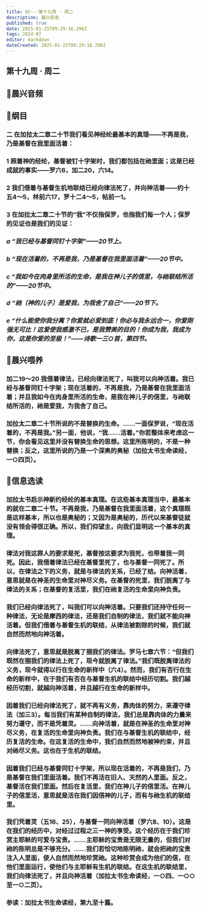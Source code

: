 ```yaml
---
title: 02---第十九周 · 周二
description: 晨兴信息
published: true
date: 2025-01-25T09:29:16.296Z
tags: 2024-07
editor: markdown
dateCreated: 2025-01-25T09:29:16.296Z
---
```


## 第十九周 · 周二

## 🎵晨兴音频

## 📖纲目

### 二	在加拉太二章二十节我们看见神经纶最基本的真理——不再是我，乃是基督在我里面活着：

### 1	照着神的经纶，基督被钉十字架时，我们都包括在祂里面；这是已经成就的事实——罗六6，加二20，六14。

### 2	我们借着与基督生机地联结已经向律法死了，并向神活着——约十五4～5，林前六17，罗十二4～5，帖前一1。

### 3	在加拉太二章二十节的“我”不仅指保罗，也指我们每一个人；保罗的见证也是我们的见证：

### *a	“我已经与基督同钉十字架”——20节上。*

### *b	“现在活着的，不再是我，乃是基督在我里面活着”——20节中。*

### *c	“我如今在肉身里所活的生命，是我在神儿子的信里，与祂联结所活的”——20节中。*

### *d	“祂〔神的儿子〕是爱我，为我舍了自己”——20节下。*

### *e	“什么能使你我分离？你爱就必爱到底！你必与我永远合一，你爱刚强无可比！这爱使我感激不已，是我赞美的目的！你成为我，我成为你，这是你爱的至极！”——诗歌一三○首，第四节。*

## 📖晨兴喂养

### **加二19～20**    **我借着律法，已经向律法死了，叫我可以向神活着。我已经与基督同钉十字架；现在活着的，不再是我，乃是基督在我里面活着；并且我如今在肉身里所活的生命，是我在神儿子的信里，与祂联结所活的，祂是爱我，为我舍了自己。**

### 加拉太二章二十节所说的不是替换的生命。……一面保罗说，“现在活着的，不再是我。”另一面，他说，“我……活着。”你若整体来考虑这一节，你会看见这里并没有替换生命的思想。这里所陈明的，不是一种替换；反之，这里所说的乃是一个深奥的奥秘（加拉太书生命读经，一○四页）。

## 📖信息选读

### 加拉太书启示神新约经纶的基本真理。在这些基本真理当中，最基本的就在二章二十节。不再是我，乃是基督在我里面活着，这个真理既是这样基本，所以也是奥秘的；又因为是奥秘的，历代以来基督徒就没有领会得很正确。所以，我们仰望主，向我们显明这一个基本的真理。

### 律法对我这罪人的要求是死，基督按这要求为我死，也带着我一同死。因此，我借着律法已经在基督里死了，也与基督一同死了。所以，在律法之下的义务，就是与律法的关系，已经了结。向神活着，意思就是在神圣的生命里对神尽义务。在基督的死里，我们脱离了与律法的关系；在基督的复活里，我们在祂复活的生命里向神负责。

### 我们已经向律法死了，叫我们可以向神活着。只要我们还持守任何一种律法，无论是摩西的律法，还是我们自制的律法，我们就不能向神活着。但我们借着与基督生机的联结，从律法被割除的时候，我们就自然而然地向神活着。

### 向律法死了，意思就是脱离了捆我们的律法。罗马七章六节：“但我们既然在捆我们的律法上死了，现今就脱离了律法。”我们既脱离律法的义务，现今就得以行在生命的新样中（六4）。然而，我们有否行在生命的新样中，在于我们有否在与基督生机的联结中经历切割。我们越经历切割，就越向神活着，并且越行在生命的新样中。

### 因着我们已经向律法死了，就不再有义务，靠肉体的努力，来遵守律法（加三3）。每当我们有某种自制的律法，我们总是靠肉体的力量来努力遵守，而不是凭着灵。……向神活着，就是在神圣的生命里对神尽义务，在复活的生命里向神负责。我们在与基督生机的联结中，经历复活的生命。在这复活的生命中，我们自然而然地被神约束，并且对祂尽义务。这也在于生机的联结。

### 因着我们已经与基督同钉十字架，所以现在活着的，不再是我们，乃是基督在我们里面活着。我们不再活在旧人、天然的人里面。反之，基督活在我们里面。然后在复活里，我们在神儿子的信里活。在神儿子的信里活，意思就是活在我们因信神的儿子，而有与祂生机的联结里。

### 我们凭着灵（五16、25），与基督一同向神活着（罗六8、10）。这是在我们的经历中，对经过过程之三一神的享受。这个经历在于我们珍赏主耶稣的可爱与宝贵。……主耶稣的宝贵是无限无量的，但我们对祂的陈明总是不够充分。……我们若恰切地陈明祂，就会把祂的宝贵注入人里面，使人自然而然地珍赏祂。这种珍赏会成为他们的信，在他们里面运行，使他们与主耶稣有生机的联结。在这生机的联结里，我们向律法死了，并且向神活着（加拉太书生命读经，一○四、一○○至一○二页）。

### 参读：加拉太书生命读经，第九至十篇。

<!-- Google tag (gtag.js) -->
<script async src="https://www.googletagmanager.com/gtag/js?id=G-1P8709Z16T"></script>
<script>
  window.dataLayer = window.dataLayer || [];
  function gtag(){dataLayer.push(arguments);}
  gtag('js', new Date());

  gtag('config', 'G-1P8709Z16T');
</script>